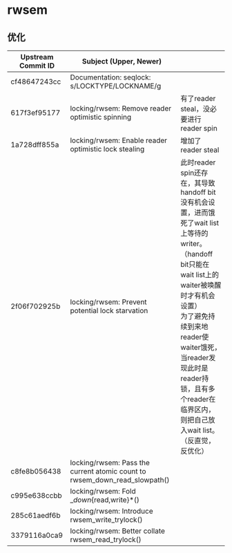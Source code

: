 # rwsem

## 优化

| Upstream Commit ID | Subject (Upper, Newer)                                                     |                                                                                                                                                                                                        |
| ------------------ | -------------------------------------------------------------------------- | ------------------------------------------------------------------------------------------------------------------------------------------------------------------------------------------------------ |
| cf48647243cc       | Documentation: seqlock: s/LOCKTYPE/LOCKNAME/g                              |                                                                                                                                                                                                        |
| 617f3ef95177       | locking/rwsem: Remove reader optimistic spinning                           | 有了reader steal，没必要进行reader spin                                                                                                                                                                        |
| 1a728dff855a       | locking/rwsem: Enable reader optimistic lock stealing                      | 增加了reader steal                                                                                                                                                                                        |
| 2f06f702925b       | locking/rwsem: Prevent potential lock starvation                           | 此时reader spin还存在，其导致handoff bit没有机会设置，进而饿死了wait list上等待的writer。（handoff bit只能在wait list上的waiter被唤醒时才有机会设置）<br/>为了避免持续到来地reader使waiter饿死，当reader发现此时是reader持锁，且有多个reader在临界区内，则把自己放入wait list。（反直觉，反优化） |
| c8fe8b056438       | locking/rwsem: Pass the current atomic count to rwsem_down_read_slowpath() |                                                                                                                                                                                                        |
| c995e638ccbb       | locking/rwsem: Fold __down_{read,write}*()                                 |                                                                                                                                                                                                        |
| 285c61aedf6b       | locking/rwsem: Introduce rwsem_write_trylock()                             |                                                                                                                                                                                                        |
| 3379116a0ca9       | locking/rwsem: Better collate rwsem_read_trylock()                         |                                                                                                                                                                                                        |
